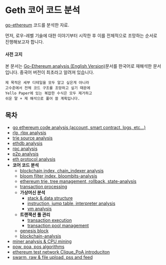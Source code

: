 # Geth 코어 코드 분석

[go-ethereum](https://github.com/ethereum/go-ethereum) 코드를 분석한 자료.

먼저, 로우-레벨 기술에 대한 이야기부터 시작한 후 이를 전체적으로 조망하는 순서로 진행해보고자 합니다.

#### 사전 고지
본 문서는 [Go-Ethereum analysis (English Version)](https://github.com/agiletechvn/go-ethereum-code-analysis)문서를 한국어로 재해석한 문서입니다. 중국어 버전이 최초라고 알려져 있습니다.

```
제 목적은 세부 디테일을 모두 알고 싶은게 아니라 
고수준에서 전체 코드 구조를 조망하고 싶기 때문에 
Yello Paper에 있는 복잡한 수식은 모두 제거하고 
쉬운 말 + 제 해석으로 풀어 쓸 계획입니다.
```

## 목차

- [go ethereum code analysis (account, smart contract, logs, etc...)](/go-ethereum-code-analysis.md)
- [rlp, rlpx analysis](/rlp-analysis.md)
- [trie source analysis](/trie-analysis.md)
- [ethdb analysis](/ethdb-analysis.md)
- [rpc analysis](/rpc-analysis.md)
- [p2p analysis](/p2p-analysis.md)
- [eth protocol analysis](/eth-analysis.md)
- **코어 코드 분석**
  - [blockchain index, chain_indexer analysis](/core-chain_indexer-analysis.md)
  - [bloom filter index, bloombits-analysis](/core-bloombits-analysis.md)
  - [ethereum trie, tree management, rollback, state-analysis](/core-state-analysis.md)
  - [transaction processing](/core-state-process-analysis.md)
  - **가상머신 분석**
    - [stack & data structure](/core-vm-stack-memory-analysis.md)
    - [instruction, jump table, interpreter analysis](/core-vm-jumptable-instruction.md)
    - [vm analysis](/core-vm-analysis.md)
  - **트랜잭션 풀 관리**
    - [transaction execution](/core-txlist-data-structure-analysis.md)
    - [transaction pool management](/core-txpool-analysis.md)
  - [genesis block](/core-genesis-analysis.md)
  - [blockchain-analysis](/core-blockchain-analysis.md)
- [miner analysis & CPU mining](/miner-analysis-CPU-mining.md)
- [pow, poa, pos algorithms](/pow-analysis.md)
- [ethereum test network Clique_PoA introduciton](/ethereum-Clique_PoA-introduction.md)
- [swarm, raw & file upload, pss and feed](/ethereum-swarm-introduction.md)
